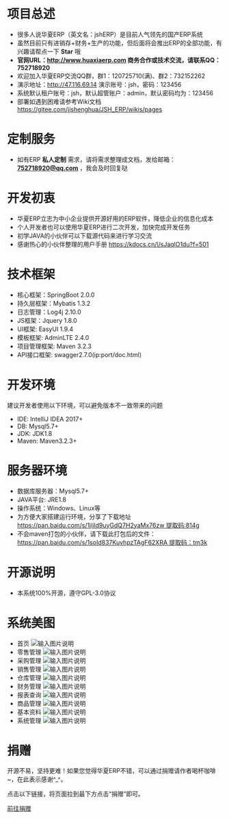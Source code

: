 # 项目总述
* 很多人说华夏ERP（英文名：jshERP）是目前人气领先的国产ERP系统
* 虽然目前只有进销存+财务+生产的功能，但后面将会推出ERP的全部功能，有兴趣请帮点一下 **Star** 哦
* **官网URL：http://www.huaxiaerp.com  商务合作或技术交流，请联系QQ：752718920**
* 欢迎加入华夏ERP交流QQ群，群1：120725710(满)、群2：732152262
* 演示地址：http://47.116.69.14  演示账号：jsh，密码：123456
* 系统默认租户账号：jsh，默认超管账户：admin，默认密码均为：123456
* 部署如遇到困难请参考Wiki文档  https://gitee.com/jishenghua/JSH_ERP/wikis/pages

# 定制服务
* 如有ERP **私人定制** 需求，请将需求整理成文档，发给邮箱： **752718920@qq.com** ，我会及时回复哒

# 开发初衷
* 华夏ERP立志为中小企业提供开源好用的ERP软件，降低企业的信息化成本
* 个人开发者也可以使用华夏ERP进行二次开发，加快完成开发任务
* 初学JAVA的小伙伴可以下载源代码来进行学习交流
* 感谢热心的小伙伴整理的用户手册 https://kdocs.cn/l/sJaqlO1du?f=501

# 技术框架
* 核心框架：SpringBoot 2.0.0
* 持久层框架：Mybatis 1.3.2
* 日志管理：Log4j 2.10.0
* JS框架：Jquery 1.8.0
* UI框架: EasyUI 1.9.4
* 模板框架: AdminLTE 2.4.0
* 项目管理框架: Maven 3.2.3
* API接口框架: swagger2.7.0(ip:port/doc.html)

# 开发环境
建议开发者使用以下环境，可以避免版本不一致带来的问题
* IDE: IntelliJ IDEA 2017+
* DB: Mysql5.7+
* JDK: JDK1.8
* Maven: Maven3.2.3+

# 服务器环境
* 数据库服务器：Mysql5.7+
* JAVA平台: JRE1.8
* 操作系统：Windows、Linux等
* 为方便大家搭建运行环境，分享了下载地址 https://pan.baidu.com/s/1jlild9uyGdQ7H2yaMx76zw 提取码:814g
* 不会maven打包的小伙伴，请下载此打包后的文件：https://pan.baidu.com/s/1soId837KuvhpzTAgF62XRA 提取码：tm3k

# 开源说明
* 本系统100%开源，遵守GPL-3.0协议

# 系统美图
* 首页
![输入图片说明](https://images.gitee.com/uploads/images/2020/0529/231814_369bb779_852955.png "首页.png")
* 零售管理
![输入图片说明](https://images.gitee.com/uploads/images/2020/0529/231841_c9ce6aef_852955.png "零售管理.png")
* 采购管理
![输入图片说明](https://images.gitee.com/uploads/images/2020/0529/231855_c479fab0_852955.png "采购管理.png")
* 销售管理
![输入图片说明](https://images.gitee.com/uploads/images/2020/0529/231921_9c3e50ad_852955.png "销售管理.png")
* 仓库管理
![输入图片说明](https://images.gitee.com/uploads/images/2020/0529/231940_7a92e2d4_852955.png "仓库管理.png")
* 财务管理
![输入图片说明](https://images.gitee.com/uploads/images/2020/0529/231953_fba4f4db_852955.png "财务管理.png")
* 报表查询
![输入图片说明](https://images.gitee.com/uploads/images/2020/0529/232009_804e695f_852955.png "报表查询.png")
* 商品管理
![输入图片说明](https://images.gitee.com/uploads/images/2020/0529/232026_1cb16302_852955.png "商品管理.png")
* 基本资料
![输入图片说明](https://images.gitee.com/uploads/images/2020/0529/232044_61213fdc_852955.png "基本资料.png")
* 系统管理
![输入图片说明](https://images.gitee.com/uploads/images/2020/0529/232101_a502d325_852955.png "系统管理.png")

# 捐赠
开源不易，坚持更难！如果您觉得华夏ERP不错，可以通过捐赠请作者喝杯咖啡~，在此表示感谢^_^。

点击以下链接，将页面拉到最下方点击“捐赠”即可。

[前往捐赠](https://gitee.com/jishenghua/JSH_ERP)
